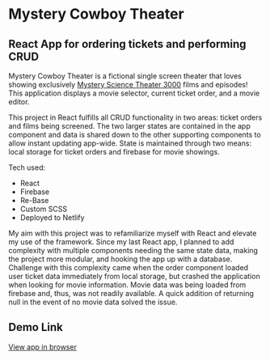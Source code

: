 # Mystery Cowboy Theater

## React App for ordering tickets and performing CRUD

Mystery Cowboy Theater is a fictional single screen theater that loves showing exclusively [Mystery Science Theater 3000](https://en.wikipedia.org/wiki/Mystery_Science_Theater_3000) films and episodes! This application displays a movie selector, current ticket order, and a movie editor.

This project in React fulfills all CRUD functionality in two areas: ticket orders and films being screened. The two larger states are contained in the app component and data is shared down to the other supporting components to allow instant updating app-wide. State is maintained through two means: local storage for ticket orders and firebase for movie showings.

Tech used:

- React
- Firebase
- Re-Base
- Custom SCSS
- Deployed to Netlify

My aim with this project was to refamiliarize myself with React and elevate my use of the framework. Since my last React app, I planned to add complexity with multiple components needing the same state data, making the project more modular, and hooking the app up with a database. Challenge with this complexity came when the order component loaded user ticket data immediately from local storage, but crashed the application when looking for movie information. Movie data was being loaded from firebase and, thus, was not readily available. A quick addition of returning null in the event of no movie data solved the issue.

## Demo Link

[View app in browser](https://mystery-cowboy-theater.netlify.app/)
